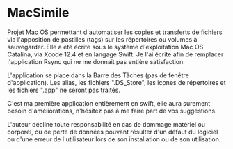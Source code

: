 # MacSimile
Projet Mac OS permettant d'automatiser les copies et transferts de fichiers via l'apposition de pastilles (tags) sur les répertoires ou volumes à sauvegarder.
Elle a été écrite sous le système d'exploitation Mac OS Catalina, via Xcode 12.4 et en langage Swift.
Je l'ai écrite afin de remplacer l'application Rsync qui ne me donnait pas entière satisfaction.

L'application se place dans la Barre des Tâches (pas de fenêtre d'application).
Les alias, les fichiers ".DS_Store", les icones de répertoires et les fichiers ".app" ne seront pas traités.

C'est ma première application entièrement en swift, elle aura surement besoin d'améliorations, n'hésitez pas à me faire part de vos suggestions.

L'auteur décline toute responsabilité en cas de dommage matériel ou corporel, ou de perte de données pouvant résulter d'un défaut du logiciel ou d'une erreur de l'utilisateur lors de son installation ou de son utilisation.
